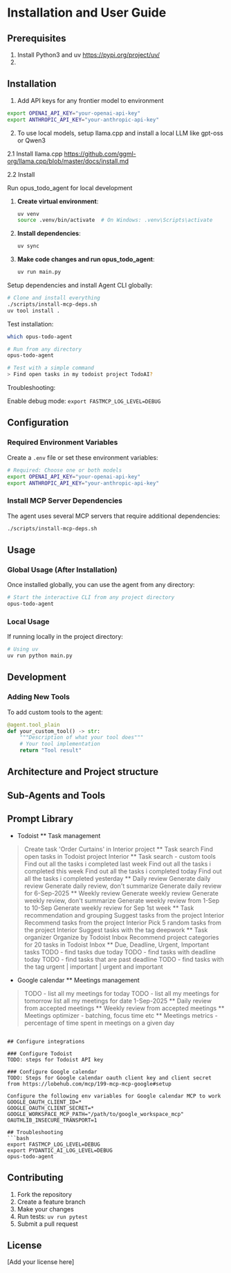 # Installation and User Guide

## Prerequisites
1. Install Python3 and uv
https://pypi.org/project/uv/
2. 

## Installation

1. Add API keys for any frontier model to environment
```bash
export OPENAI_API_KEY="your-openai-api-key"
export ANTHROPIC_API_KEY="your-anthropic-api-key"
```

2. To use local models, setup llama.cpp and install a local LLM like gpt-oss or Qwen3

2.1 Install llama.cpp
https://github.com/ggml-org/llama.cpp/blob/master/docs/install.md

2.2 Install 


Run opus_todo_agent for local development
1. **Create virtual environment**:
   ```bash
   uv venv
   source .venv/bin/activate  # On Windows: .venv\Scripts\activate
   ```

2. **Install dependencies**:
   ```bash
   uv sync
   ```

2. **Make code changes and run opus_todo_agent**:
   ```bash
   uv run main.py
   ```

Setup dependencies and install Agent CLI globally:

```bash
# Clone and install everything
./scripts/install-mcp-deps.sh
uv tool install .
```

Test installation:

```bash
which opus-todo-agent

# Run from any directory
opus-todo-agent

# Test with a simple command
> Find open tasks in my todoist project TodoAI?
```

Troubleshooting:

Enable debug mode: `export FASTMCP_LOG_LEVEL=DEBUG` 


## Configuration

### Required Environment Variables

Create a `.env` file or set these environment variables:

```bash
# Required: Choose one or both models
export OPENAI_API_KEY="your-openai-api-key"
export ANTHROPIC_API_KEY="your-anthropic-api-key"
```

### Install MCP Server Dependencies

The agent uses several MCP servers that require additional dependencies:

```bash
./scripts/install-mcp-deps.sh
```

## Usage

### Global Usage (After Installation)

Once installed globally, you can use the agent from any directory:

```bash
# Start the interactive CLI from any project directory
opus-todo-agent
```

### Local Usage

If running locally in the project directory:

```bash
# Using uv
uv run python main.py
```

## Development

### Adding New Tools

To add custom tools to the agent:

```python
@agent.tool_plain
def your_custom_tool() -> str:
    """Description of what your tool does"""
    # Your tool implementation
    return "Tool result"
```

## Architecture and Project structure

## Sub-Agents and Tools

## Prompt Library
* Todoist
** Task management
> Create task 'Order Curtains' in Interior project
** Task search
> Find open tasks in Todoist project Interior
** Task search - custom tools
> Find out all the tasks i completed last week
> Find out all the tasks i completed this week
> Find out all the tasks i completed today
> Find out all the tasks i completed yesterday
** Daily review
> Generate daily review
> Generate daily review, don't summarize
> Generate daily review for 6-Sep-2025
** Weekly review
> Generate weekly review
> Generate weekly review, don't summarize
> Generate weekly review from 1-Sep to 10-Sep
> Generate weekly review for Sep 1st week
** Task recommendation and grouping
> Suggest tasks from the project Interior
> Recommend tasks from the project Interior
> Pick 5 random tasks from the project Interior
> Suggest tasks with the tag deepwork
** Task organizer
> Organize by Todoist Inbox
> Recommend project categories for 20 tasks in Todoist Inbox
** Due, Deadline, Urgent, Important tasks
> TODO - find tasks due today
> TODO - find tasks with deadline today
> TODO - find tasks that are past deadline
> TODO - find tasks with the tag urgent | important | urgent and important

* Google calendar
** Meetings management
> TODO - list all my meetings for today
> TODO - list all my meetings for tomorrow
> list all my meetings for date 1-Sep-2025
** Daily review from accepted meetings
** Weekly review from accepted meetings
** Meetings optimizer - batching, focus time etc
** Meetings metrics - percentage of time spent in meetings on a given day
```

## Configure integrations

### Configure Todoist
TODO: steps for Todoist API key

### Configure Google calendar
TODO: Steps for Google calendar oauth client key and client secret from https://lobehub.com/mcp/199-mcp-mcp-google#setup

Configure the following env variables for Google calendar MCP to work
GOOGLE_OAUTH_CLIENT_ID=*
GOOGLE_OAUTH_CLIENT_SECRET=*
GOOGLE_WORKSPACE_MCP_PATH="/path/to/google_workspace_mcp"
OAUTHLIB_INSECURE_TRANSPORT=1

## Troubleshooting
```bash
export FASTMCP_LOG_LEVEL=DEBUG
export PYDANTIC_AI_LOG_LEVEL=DEBUG
opus-todo-agent
```

## Contributing

1. Fork the repository
2. Create a feature branch
3. Make your changes
4. Run tests: `uv run pytest`
5. Submit a pull request

## License

[Add your license here]